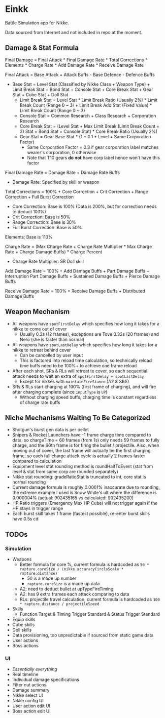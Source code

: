 # Einkk
Battle Simulation app for Nikke.

Data sourced from Internet and not included in repo at the moment.

## Damage & Stat Formula

Final Damage = Final Attack * Final Damage Rate * Total Corrections * Elements * Charge Rate * Add Damage Rate * Receive Damage Rate

Final Attack = Base Attack + Attack Buffs - Base Defence - Defence Buffs
- Base Stat = Level Stat (Classified by Nikke Class + Weapon Type) + Limit Break Stat + Bond Stat + Console Stat + Core Break Stat + Gear Stat + Cube Stat + Doll Stat
  - Limit Break Stat = Level Stat * Limit Break Ratio (Usually 2%) * Limit Break Count (Range 0 ~ 3) + Limit Break Add Stat (Fixed Value) * Limit Break Count (Range 0 ~ 3)
  - Console Stat = Common Research + Class Research + Corporation Research
  - Core Break Stat = (Level Stat + Max Limit Break (Limit Break Count = 3) Stat + Bond Stat + Console Stat) * Core Break Ratio (Usually 2%) 
  - Gear Stat = Gear Base Stat * (1 + 0.1 * Level + Same Corporation Factor)
    - Same Corporation Factor = 0.3 if gear corporation label matches wearer's corporation, 0 otherwise
    - Note that T10 gears **do not** have corp label hence won't have this factor
   
Final Damage Rate = Damage Rate + Damage Rate Buffs
  - Damage Rate: Specified by skill or weapon
  
Total Corrections = 100% + Core Correction + Crit Correction + Range Correction + Full Burst Correction
  - Core Correction: Base is 100% (Data is 200%, but for correction needs to deduct 100%)
  - Crit Correction: Base is 50%
  - Range Correction: Base is 30%
  - Full Burst Correction: Base is 50%

Elements: Base is 110%

Charge Rate = (Max Charge Rate + Charge Rate Multiplier * Max Charge Rate + Charge Damage Buffs) * Charge Percent
  - Charge Rate Multiplier: SR Doll skill

Add Damage Rate = 100% + Add Damage Buffs + Part Damage Buffs + Interruption Part Damage Buffs + Sustained Damage Buffs + Pierce Damage Buffs

Receive Damage Rate = 100% + Receive Damage Buffs + Distributed Damage Buffs

## Weapon Mechanism

- All weapons have `spotFirstDelay` which specifies how long it takes for a nikke to come out of cover
  - Usually 0.2s (12 frames), exceptions are Tove 0.33s (20 frames) and Nero (she is faster than normal)
- All weapons have `spotLastDelay` which specifies how long it takes for a nikke to retreat behind cover
  - Can be cancelled by user input
  - This is factored into reload time calculation, so technically reload time buffs need to be 100%+ to achieve one frame reload
- After each shot, SRs & RLs will retreat to cover, so each sequential attack needs to wait an extra of `spotFirstDelay + spotLastDelay`
  - Except for nikkes with `maintainFireStance` (A2 & SBS)
- SRs & RLs start charging at 100% (first frame of charging), and will fire after charging complete (since `inputType` is `UP`)
  - Without charging speed buffs, charging time is constant regardless of charge rate buffs

## Niche Mechanisms Waiting To Be Categorized
- Shotgun's burst gen data is per pellet
- Snipers & Rocket Launchers have -1 frame charge time compared to data, so chargeTime = 60 frames (from 1s) only needs
59 frames to fully charge, and the 60th frame is for firing the bullet / projectile. Also, when moving out of cover,
the last frame will actually be the first charging frame, so each full charge attack cycle is actually 2 frames faster
compared to calculation
- Equipment level stat rounding method is roundHalfToEvent (stat from level & stat from same corp are rounded separately)
- Nikke stat rounding: gradeRatioStat is truncated to int, core stat is normal rounding
- Current damage formula is roughly 0.0001% inaccurate due to rounding, the extreme example I used is Snow White's ult
where the difference is 0.000004% (actual: 902435165 vs calculated: 902435200)
- HP Ratio triggers (Emergency Max HP Cube) will not trigger again if the HP stays in trigger range
- Each burst skill takes 1 frame (fastest possible), re-enter burst skills have 0.5s cd

## TODOs

### Simulation

- Weapons
  - Better formula for core %, current formula is hardcoded as `50 * rapture.coreSize / (nikke.accuracyCircleScale * rapture.distance)` 
    - 50 is a made up number
    - `rapture.coreSize` is a made up data
  - A2: need to deduct bullet at upTypeFireTiming
  - A2: has 9 extra frames each attack comparing to data
  - RLs: projectile travel calculation, current formula is hardcoded as `100 * rapture.distance / projectileSpeed`
- Skills
  - Function Target & Timing Trigger Standard & Status Trigger Standard
- Equip skills
- Cube skills
- Doll skills
- Data provisioning, too unpredictable if sourced from static game data
- User actions
- Boss actions

### UI
- *Essentially everything*
- Real timeline
- Individual damage specifications
- Filter out actions
- Damage summary
- Nikke select UI
- Nikke config UI
- User action edit UI
- Boss action edit UI
